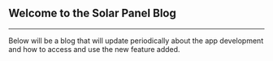 ## Welcome to the Solar Panel Blog
------------------------------------
Below will be a blog that will update periodically about the app development and how to access and use the new feature added.

